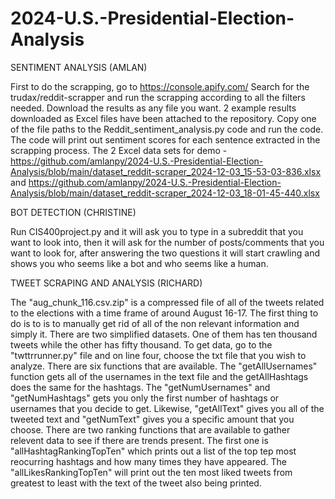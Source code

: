# 2024-U.S.-Presidential-Election-Analysis

SENTIMENT ANALYSIS (AMLAN)

First to do the scrapping, go to https://console.apify.com/
Search for the trudax/reddit-scrapper and run the scrapping according to all the filters needed.
Download the results as any file you want.
2 example results downloaded as Excel files have been attached to the repository.
Copy one of the file paths to the Reddit_sentiment_analysis.py code and run the code.
The code will print out sentiment scores for each sentence extracted in the scrapping process.
The 2 Excel data sets for demo - https://github.com/amlanpy/2024-U.S.-Presidential-Election-Analysis/blob/main/dataset_reddit-scraper_2024-12-03_15-53-03-836.xlsx and https://github.com/amlanpy/2024-U.S.-Presidential-Election-Analysis/blob/main/dataset_reddit-scraper_2024-12-03_18-01-45-440.xlsx

BOT DETECTION (CHRISTINE)

Run CIS400project.py and it will ask you to type in a subreddit that you want to look into, then it will ask for the number of posts/comments that you want to look for, after answering the two questions it will start crawling and shows you who seems like a bot and who seems like a human. 


TWEET SCRAPING AND ANALYSIS (RICHARD)

The "aug_chunk_116.csv.zip" is a compressed file of all of the tweets related to the elections with a time frame of around August 16-17. The first thing to do is to is to manually get rid of all of the non relevant information and simply it. There are two simplified datasets. One of them has ten thousand tweets while the other has fifty thousand. To get data, go to the "twttrrunner.py" file and on line four, choose the txt file that you wish to analyze. There are six functions that are available. The "getAllUsernames" function gets all of the usernames in the text file and the getAllHashtags does the same for the hashtags. The "getNumUsernames" and "getNumHashtags" gets you only the first number of hashtags or usernames that you decide to get. Likewise, "getAllText" gives you all of the tweeted text and "getNumText" gives you a specific amount that you choose. There are two ranking functions that are available to gather relevent data to see if there are trends present. The first one is "allHashtagRankingTopTen" which prints out a list of the top tep most reocurring hashtags and how many times they have appeared. The "allLikesRankingTopTen" will print out the ten most liked tweets from greatest to least with the text of the tweet also being printed.
